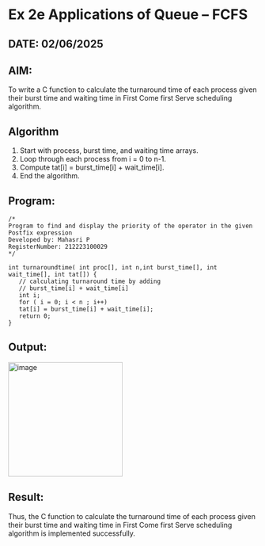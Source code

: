 # Ex 2e Applications of Queue – FCFS
## DATE: 02/06/2025
## AIM:
To write a C function to calculate the turnaround time of each process given their burst time and waiting time in First Come first Serve scheduling algorithm.
## Algorithm

1. Start with process, burst time, and waiting time arrays. 
2. Loop through each process from i = 0 to n-1. 
3. Compute tat[i] = burst_time[i] + wait_time[i]. 
4. End the algorithm.   

## Program:
```
/*
Program to find and display the priority of the operator in the given Postfix expression
Developed by: Mahasri P
RegisterNumber: 212223100029
*/
 
int turnaroundtime( int proc[], int n,int burst_time[], int wait_time[], int tat[]) { 
   // calculating turnaround time by adding 
   // burst_time[i] + wait_time[i] 
   int i; 
   for ( i = 0; i < n ; i++) 
   tat[i] = burst_time[i] + wait_time[i]; 
   return 0; 
} 

```

## Output:

<img width="231" alt="image" src="https://github.com/user-attachments/assets/1c76f44f-fd12-4174-adee-58ee9eafb0ea" />



## Result:
Thus, the C function to calculate the turnaround time of each process given their burst time and waiting time in First Come first Serve scheduling algorithm is implemented successfully.
